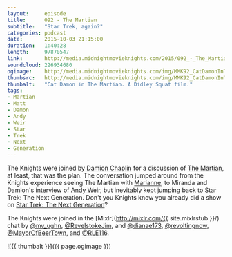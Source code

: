 ```yaml
---
layout:     episode
title:      092 - The Martian
subtitle:   "Star Trek, again?"
categories: podcast
date:       2015-10-03 21:15:00
duration:   1:40:28
length:     97870547
link:       http://media.midnightmovieknights.com/2015/092_-_The_Martian.m4a
soundcloud: 226934680
ogimage:    http://media.midnightmovieknights.com/img/MMK92_CatDamonInTheMartian-750x421.png
thumbsrc:   http://media.midnightmovieknights.com/img/MMK92_CatDamonInTheMartian-200x112.png
thumbalt:   "Cat Damon in The Martian. A Didley Squat film."
tags:
- Martian
- Matt
- Damon
- Andy
- Weir
- Star
- Trek
- Next
- Generation
---
```

The Knights were joined by [Damion Chaplin](https://twitter.com/AricDante) for a discussion of [The Martian](http://www.imdb.com/title/tt3659388/), at least, that was the plan. The conversation jumped around from the Knights experience seeing The Martian with [Marianne](https://twitter.com/mv_ughn), to Miranda and Damion's interview of [Andy Weir](https://twitter.com/AndyWeirAuthor), but inevitably kept jumping back to Star Trek: The Next Generation. Don't you Knights know you already did a show on [Star Trek: The Next Generation](http://www.midnightmovieknights.com/podcast/2015/08/29/087-Star-Trek-The-Next-Generation.html)?

The Knights were joined in the [Mixlr](http://mixlr.com/{{ site.mixlrstub }}/) chat by [@mv_ughn](https://twitter.com/mv_ughn), [@RevelstokeJim](https://twitter.com/RevelstokeJim), and [@dianae173](https://twitter.com/dianae173), [@revoltingnow](https://twitter.com/revoltingnow), [@MayorOfBeerTown](https://twitter.com/MayorOfBeerTown), and [@RLE116](https://twitter.com/RLE116).

![{{ thumbalt }}]({{ page.ogimage }})